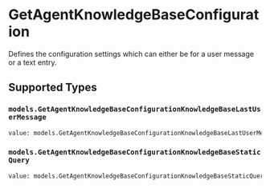 # GetAgentKnowledgeBaseConfiguration

Defines the configuration settings which can either be for a user message or a text entry.


## Supported Types

### `models.GetAgentKnowledgeBaseConfigurationKnowledgeBaseLastUserMessage`

```python
value: models.GetAgentKnowledgeBaseConfigurationKnowledgeBaseLastUserMessage = /* values here */
```

### `models.GetAgentKnowledgeBaseConfigurationKnowledgeBaseStaticQuery`

```python
value: models.GetAgentKnowledgeBaseConfigurationKnowledgeBaseStaticQuery = /* values here */
```

